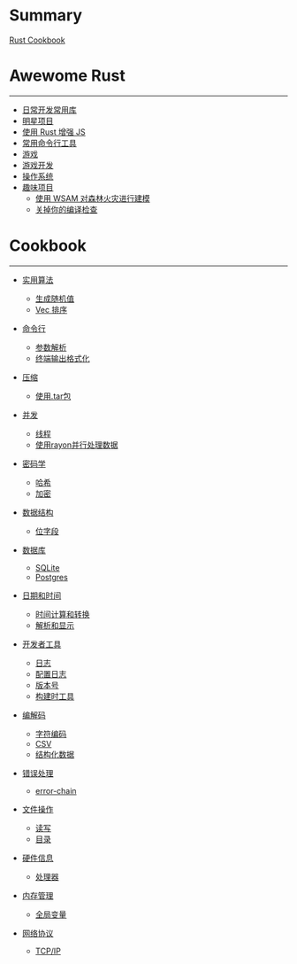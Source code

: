 # Summary

[Rust Cookbook](about.md)



# Awewome Rust
---
- [日常开发常用库](daily-dev.md)
- [明星项目](superstar.md)
- [使用 Rust 增强 JS](empowering-js.md)
- [常用命令行工具](cmd.md)
- [游戏](games.md)
- [游戏开发](gamedev.md)
- [操作系统](os.md)
- [趣味项目]()
  - [使用 WSAM 对森林火灾进行建模](intresting/forest-fire-model.md)
  - [关掉你的编译检查](intresting/turn-off-borrow-checker.md)
  
# Cookbook
---
- [实用算法](algos/intro.md)
    - [生成随机值](algos/randomness.md)
    - [Vec 排序](algos/sorting.md)

- [命令行]()
  - [参数解析](cmd/parsing.md)
  - [终端输出格式化](cmd/ansi.md)
- [压缩]()
  - [使用.tar包](compression/tar.md)
- [并发]()
  - [线程](cocurrency/threads.md)
  - [使用rayon并行处理数据](cocurrency/parallel.md)
- [密码学]()
  - [哈希](cryptography/hashing.md)
  - [加密](cryptography/encryption.md)
- [数据结构]()
  - [位字段](datastructures/bitfield.md)
- [数据库]()
  - [SQLite](database/sqlite.md)
  - [Postgres](database/postgres.md)
- [日期和时间]()
  - [时间计算和转换](datetime/duration.md)
  - [解析和显示](datetime/parsing.md)
- [开发者工具]()
  - [日志](devtools/log.md)
  - [配置日志](devtools/config-log.md)
  - [版本号](devtools/version.md)
  - [构建时工具](devtools/build-tools.md)
- [编解码]()
  - [字符编码](encoding/strings.md)
  - [CSV](encoding/csv.md)
  - [结构化数据](encoding/structured.md)
- [错误处理]()
  - [error-chain](errors/error-chain.md)
- [文件操作]()
  - [读写](files/read-write.md)
  - [目录](files/dir.md)
- [硬件信息]()
  - [处理器](hardware/processor.md)
- [内存管理]()
  - [全局变量](memory/global-vars.md)
- [网络协议]()
  - [TCP/IP](protocols/tcpip.md)

